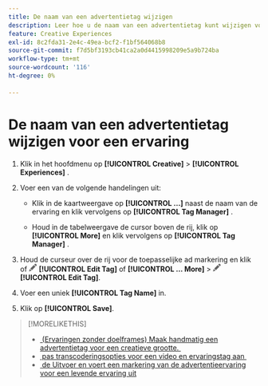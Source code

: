```yaml
---
title: De naam van een advertentietag wijzigen
description: Leer hoe u de naam van een advertentietag kunt wijzigen voor een ervaring.
feature: Creative Experiences
exl-id: 8c2fda31-2e4c-49ea-bcf2-f1bf564068b8
source-git-commit: f7d5bf3193cb41ca2a0d4415998209e5a9b724ba
workflow-type: tm+mt
source-wordcount: '116'
ht-degree: 0%

---
```


# De naam van een advertentietag wijzigen voor een ervaring

1. Klik in het hoofdmenu op **[!UICONTROL Creative]** > **[!UICONTROL Experiences]** .

1. Voer een van de volgende handelingen uit:

   * Klik in de kaartweergave op **[!UICONTROL ...]** naast de naam van de ervaring en klik vervolgens op **[!UICONTROL Tag Manager]** .

   * Houd in de tabelweergave de cursor boven de rij, klik op **[!UICONTROL More]** en klik vervolgens op **[!UICONTROL Tag Manager]** .

1. Houd de curseur over de rij voor de toepasselijke ad markering en klik of ![&#x200B; uitgeeft markering &#x200B;](/help/creative/assets/edit-gray.png " uitgeeft markering ") **[!UICONTROL Edit Tag]** of **[!UICONTROL ... More]** > ![Tag bewerken](/help/creative/assets/edit-gray.png "Tag bewerken") **[!UICONTROL Edit Tag]**. <!-- Tag Manager has only a list view, but no card view, as of 2/2. -->

1. Voer een uniek **[!UICONTROL Tag Name]** in.

1. Klik op **[!UICONTROL Save]**.

>[!MORELIKETHIS]
>
>* [&#x200B; (Ervaringen zonder doelframes) Maak handmatig een advertentietag voor een creatieve grootte. &#x200B;](experience-tag-create-manually.md)
>* [&#x200B; pas transcoderingsopties voor een video en ervaringstag aan &#x200B;](experience-tag-video-transcoding.md)
>* [&#x200B; de Uitvoer en voert een markering van de advertentieervaring voor een levende ervaring uit &#x200B;](experience-tag-export.md)
